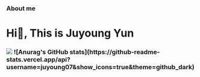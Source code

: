 ### About me

<h1 align="left">Hi👋, This is Juyoung Yun</h1>
<h3 align="left></h3>


<!--<a href="버튼을 눌렀을 때 이동할 링크" target="_blank"><img src="https://img.shields.io/badge/뱃지레이블-배경색?style=?style-flat-square&logo=appveyor&logoColor=A8B9CC"/></a>


![Anurag's GitHub stats](https://github-readme-stats.vercel.app/api?username=juyoung07&show_icons=true&theme=github_dark)

<!---
juyoung07/juyoung07 is a ✨ special ✨ repository because its `README.md` (this file) appears on your GitHub profile.
You can click the Preview link to take a look at your changes.
--->
